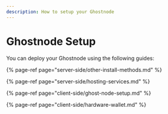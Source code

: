 ```yaml
---
description: How to setup your Ghostnode
---
```


# Ghostnode Setup

You can deploy your Ghostnode using the following guides:

{% page-ref page="server-side/other-install-methods.md" %}

{% page-ref page="server-side/hosting-services.md" %}

{% page-ref page="client-side/ghost-node-setup.md" %}

{% page-ref page="client-side/hardware-wallet.md" %}

